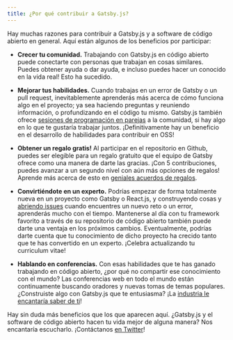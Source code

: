 ```yaml
---
title: ¿Por qué contribuir a Gatsby.js?
---
```


Hay muchas razones para contribuir a Gatsby.js y a software de código abierto en general. Aquí están algunos de los beneficios por participar:

- **Crecer tu comunidad.** Trabajando con Gatsby.js en código abierto puede conectarte con personas que trabajan en cosas similares. Puedes obtener ayuda o dar ayuda, e incluso puedes hacer un conocido en la vida real! Esto ha sucedido.

- **Mejorar tus habilidades.** Cuando trabajas en un error de Gatsby o un pull request, inevitablemente aprenderás más acerca de cómo funciona algo en el proyecto; ya sea haciendo preguntas y reuniendo información, o profundizando en el código tu mismo. Gatsby.js también ofrece [sesiones de programación en parejas](/contributing/pair-programming/) a la comunidad, si hay algo en lo que te gustaría trabajar juntos. ¡Definitivamente hay un beneficio en el desarrollo de habilidades para contribuir en OSS!

- **Obtener un regalo gratis!** Al participar en el repositorio en Github, puedes ser elegible para un regalo gratuito que el equipo de Gatsby ofrece como una manera de darte las gracias. ¡Con 5 contribuciones, puedes avanzar a un segundo nivel con aún más opciones de regalos! Aprende más acerca de esto en [geniales acuerdos de regalos](/contributing/contributor-swag/).

- **Convirtiéndote en un experto.** Podrías empezar de forma totalmente nueva en un proyecto como Gatsby o React.js, y construyendo cosas y [abriendo issues](/contributing/how-to-file-an-issue/) cuando encuentres un nuevo reto o un error, aprenderás mucho con el tiempo. Mantenerse al día con tu framework favorito a través de su repositorio de código abierto también puede darte una ventaja en los próximos cambios. Eventualmente, podrías darte cuenta que tu conocimiento de dicho proyecto ha crecido tanto que te has convertido en un experto. ¡Celebra actualizando tu curriculum vitae!

- **Hablando en conferencias.** Con esas habilidades que te has ganado trabajando en código abierto, ¿por qué no compartir ese conocimiento con el mundo? Las conferencias web en todo el mundo están continuamente buscando oradores y nuevas tomas de temas populares. ¿Construiste algo con Gatsby.js que te entusiasma? ¡La [industria le encantaría saber de ti](http://weareallaweso.me/)!

Hay sin duda más beneficios que los que aparecen aquí. ¿Gatsby.js y el software de código abierto hacen tu vida mejor de alguna manera? Nos encantaría escucharlo. ¡Contáctanos [en Twitter](https://twitter.com/gatsbyjs)!
